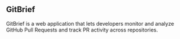 ## GitBrief 

GitBrief is a web application that lets developers monitor and analyze GitHub Pull Requests and track PR activity across repositories.
